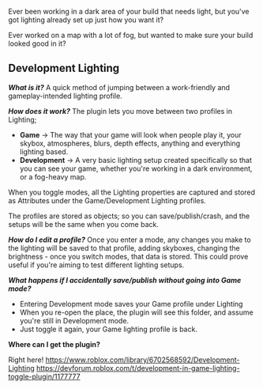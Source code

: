 Ever been working in a dark area of your build that needs light, but you've got lighting already set up just how you want it?

Ever worked on a map with a lot of fog, but wanted to make sure your build looked good in it?

Development Lighting
-

***What is it?***
A quick method of jumping between a work-friendly and gameplay-intended lighting profile.

***How does it work?***
The plugin lets you move between two profiles in Lighting;
- **Game** -> The way that your game will look when people play it, your skybox, atmospheres, blurs, depth effects, anything and everything lighting based.
- **Development** -> A very basic lighting setup created specifically so that you can see your game, whether you're working in a dark environment, or a fog-heavy map.

When you toggle modes, all the Lighting properties are captured and stored as Attributes under the Game/Development Lighting profiles. 

The profiles are stored as objects; so you can save/publish/crash, and the setups will be the same when you come back.

***How do I edit a profile?***
Once you enter a mode, any changes you make to the lighting will be saved to that profile, adding skyboxes, changing the brightness - once you switch modes, that data is stored. This could prove useful if you're aiming to test different lighting setups.

***What happens if I accidentally save/publish without going into Game mode?***
- Entering Development mode saves your Game profile under Lighting
- When you re-open the place, the plugin will see this folder, and assume you're still in Development mode.
- Just toggle it again, your Game lighting profile is back.

**Where can I get the plugin?**

Right here!
https://www.roblox.com/library/6702568592/Development-Lighting
https://devforum.roblox.com/t/development-in-game-lighting-toggle-plugin/1177777
